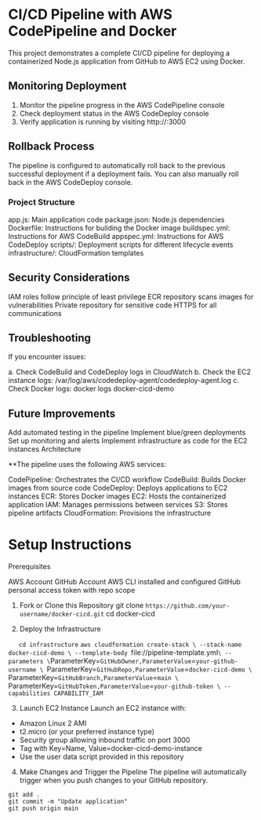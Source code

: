 # CI/CD Pipeline with AWS CodePipeline and Docker
This project demonstrates a complete CI/CD pipeline for deploying a containerized Node.js application from GitHub to AWS EC2 using Docker.

## Monitoring Deployment

1. Monitor the pipeline progress in the AWS CodePipeline console
2. Check deployment status in the AWS CodeDeploy console
3. Verify application is running by visiting http://<ec2-instance-public-ip>:3000

## Rollback Process
The pipeline is configured to automatically roll back to the previous successful deployment if a deployment fails. You can also manually roll back in the AWS CodeDeploy console.

### Project Structure

app.js: Main application code
package.json: Node.js dependencies
Dockerfile: Instructions for building the Docker image
buildspec.yml: Instructions for AWS CodeBuild
appspec.yml: Instructions for AWS CodeDeploy
scripts/: Deployment scripts for different lifecycle events
infrastructure/: CloudFormation templates

## Security Considerations

IAM roles follow principle of least privilege
ECR repository scans images for vulnerabilities
Private repository for sensitive code
HTTPS for all communications

## Troubleshooting
If you encounter issues:

a. Check CodeBuild and CodeDeploy logs in CloudWatch
b. Check the EC2 instance logs: /var/log/aws/codedeploy-agent/codedeploy-agent.log
c. Check Docker logs: docker logs docker-cicd-demo

## Future Improvements

Add automated testing in the pipeline
Implement blue/green deployments
Set up monitoring and alerts
Implement infrastructure as code for the EC2 instances Architecture

**The pipeline uses the following AWS services:

CodePipeline: Orchestrates the CI/CD workflow
CodeBuild: Builds Docker images from source code
CodeDeploy: Deploys applications to EC2 instances
ECR: Stores Docker images
EC2: Hosts the containerized application
IAM: Manages permissions between services
S3: Stores pipeline artifacts
CloudFormation: Provisions the infrastructure


# Setup Instructions

Prerequisites

AWS Account
GitHub Account
AWS CLI installed and configured
GitHub personal access token with repo scope

1. Fork or Clone this Repository
    git clone `https://github.com/your-username/docker-cicd.git`
    cd docker-cicd

2. Deploy the Infrastructure
    <!--Navigate to infrastructure directory-->
`    cd infrastructure
`
    <!--Deploy the CloudFormation stack-->
        `aws cloudformation create-stack \
        --stack-name docker-cicd-demo \
        --template-body `file://pipeline-template.yml` \
        --parameters \
            `ParameterKey=`GitHubOwner,ParameterValue`=`your-github-username \
            `ParameterKey=`GitHubRepo,ParameterValue`=`docker-cicd-demo \
            `ParameterKey=`GitHubBranch,ParameterValue`=`main \
            `ParameterKey=`GitHubToken,ParameterValue`=`your-github-token \
        --capabilities CAPABILITY_IAM`

3. Launch EC2 Instance
Launch an EC2 instance with:

- Amazon Linux 2 AMI
- t2.micro (or your preferred instance type)
- Security group allowing inbound traffic on port 3000
- Tag with Key=Name, Value=docker-cicd-demo-instance
- Use the user data script provided in this repository

4. Make Changes and Trigger the Pipeline
The pipeline will automatically trigger when you push changes to your GitHub repository.
<!-- Make Changes to the code -->
    git add .
    git commit -m "Update application"
    git push origin main
